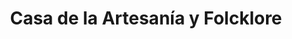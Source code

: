 ---
title: "Casa de la Artesanía y Folcklore"
url: /santiago-de-veraguas/casa-de-la-artesania-y-folcklore/
shop: Basteln
---